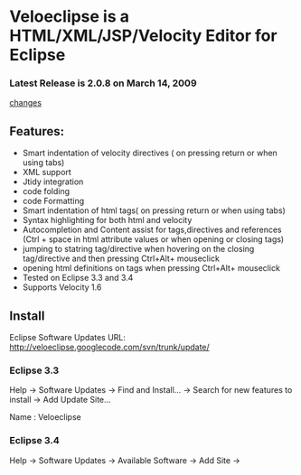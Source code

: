# Veloeclipse is a HTML/XML/JSP/Velocity Editor for Eclipse #

### Latest Release is 2.0.8 on March 14, 2009 ###
[changes](changes.md)

## Features: ##

  * Smart indentation of velocity directives ( on pressing return or when using tabs)
  * XML support
  * Jtidy integration
  * code folding
  * code Formatting
  * Smart indentation of html tags( on pressing return or when using tabs)
  * Syntax highlighting for both html and velocity
  * Autocompletion and Content assist for tags,directives and references (Ctrl + space in html attribute values or when opening or closing tags)
  * jumping to statring tag/directive when hovering on the closing tag/directive and then pressing Ctrl+Alt+ mouseclick
  * opening html definitions on tags when pressing Ctrl+Alt+ mouseclick
  * Tested on Eclipse 3.3 and 3.4
  * Supports Velocity 1.6

## Install ##

Eclipse Software Updates URL:  http://veloeclipse.googlecode.com/svn/trunk/update/

### Eclipse 3.3 ###
Help -> Software Updates -> Find and Install... -> Search for new features to install -> Add Update Site...

Name : Veloeclipse
### Eclipse 3.4 ###
Help -> Software Updates -> Available Software -> Add Site ->

